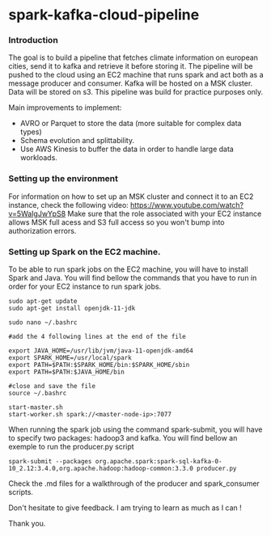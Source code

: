 # spark-kafka-cloud-pipeline

### Introduction 
The goal is to build a pipeline that fetches climate information on european cities, send it to kafka and retrieve it before storing it. The pipeline will be pushed to the cloud using an EC2 machine that runs spark and act both as a message producer and consumer. Kafka will be hosted on a MSK cluster. Data will be stored on s3. This pipeline was build for practice purposes only.

Main improvements to implement: 
- AVRO or Parquet to store the data (more suitable for complex data types)
- Schema evolution and splittability. 
- Use AWS Kinesis to buffer the data in order to handle large data workloads.

### Setting up the environment
For information on how to set up an MSK cluster and connect it to an EC2 instance, check the following video: https://www.youtube.com/watch?v=5WaIgJwYpS8
Make sure that the role associated with your EC2 instance allows MSK full acess and S3 full access so you won't bump into authorization errors.

### Setting up Spark on the EC2 machine.
To be able to run spark jobs on the EC2 machine, you will have to install Spark and Java. You will find bellow the commands that you have to run in order for your EC2 instance to run spark jobs.

```
sudo apt-get update
sudo apt-get install openjdk-11-jdk

sudo nano ~/.bashrc

#add the 4 following lines at the end of the file

export JAVA_HOME=/usr/lib/jvm/java-11-openjdk-amd64
export SPARK_HOME=/usr/local/spark
export PATH=$PATH:$SPARK_HOME/bin:$SPARK_HOME/sbin
export PATH=$PATH:$JAVA_HOME/bin

#close and save the file 
source ~/.bashrc

start-master.sh 
start-worker.sh spark://<master-node-ip>:7077
```

When running the spark job using the command spark-submit, you will have to specify two packages: hadoop3 and kafka. You will find bellow an exemple to run the producer.py script

```
spark-submit --packages org.apache.spark:spark-sql-kafka-0-10_2.12:3.4.0,org.apache.hadoop:hadoop-common:3.3.0 producer.py
```

Check the .md files for a walkthrough of the producer and spark_consumer scripts.

Don't hesitate to give feedback. I am trying to learn as much as I can !

Thank you.


